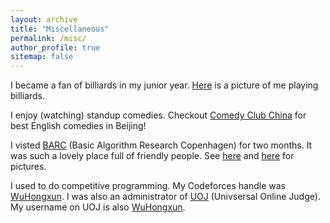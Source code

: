 ```yaml
---
layout: archive
title: "Miscellaneous"
permalink: /misc/
author_profile: true
sitemap: false
---
```


I became a fan of billiards in my junior year. [Here](../img/billiards.jpeg) is a picture of me playing billiards. 

I enjoy (watching) standup comedies. Checkout [Comedy Club China](https://www.facebook.com/comedyclubchina/) for best English comedies in Beijing!

I visted [BARC](https://barc.ku.dk/) (Basic Algorithm Research Copenhagen) for two months. It was such a lovely place full of friendly people. See [here](../img/barc1.jpg) and [here](../img/barc2.jpg) for pictures. 

I used to do competitive programming. My Codeforces handle was [WuHongxun](https://codeforces.com/profile/WuHongxun). I was also an administrator of [UOJ](https://uoj.ac/) (Univsersal Online Judge). My username on UOJ is also [WuHongxun](https://uoj.ac/user/profile/WuHongxun). 